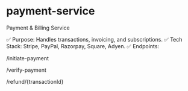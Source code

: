 # payment-service
Payment &amp; Billing Service

✅ Purpose: Handles transactions, invoicing, and subscriptions.
✅ Tech Stack: Stripe, PayPal, Razorpay, Square, Adyen.
✅ Endpoints:

/initiate-payment

/verify-payment

/refund/{transactionId}
